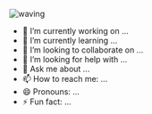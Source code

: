 ![waving](https://capsule-render.vercel.app/api?type=waving&height=200&text=WELCOME!&fontAlign=60&fontAlignY=40&color=gradient)

- 🔭 I’m currently working on ...
- 🌱 I’m currently learning ...
- 👯 I’m looking to collaborate on ...
- 🤔 I’m looking for help with ...
- 💬 Ask me about ...
- 📫 How to reach me: ...
- 😄 Pronouns: ...
- ⚡ Fun fact: ...

